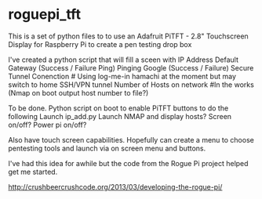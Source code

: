 roguepi_tft
===========

This is a set of python files to to use an Adafruit PiTFT - 2.8" Touchscreen Display for Raspberry Pi to create a pen testing drop box

I've created a python script that will fill a sceen with 
IP Address
Default Gateway (Success / Failure Ping)
Pinging Google (Success / Failure)
Secure Tunnel Conenction # Using log-me-in hamachi at the moment but may switch to home SSH/VPN tunnel
Number of Hosts on network #In the works (Nmap on boot output host number to file?)

To be done. Python script on boot to enable PiTFT buttons to do the following
Launch ip_add.py
Launch NMAP and display hosts?
Screen on/off?
Power pi on/off?

Also have touch screen capabilities. Hopefully can create a menu to choose pentesting tools and launch via on screen menu and buttons.



I've had this idea for awhile but the code from the Rogue Pi project helped get me started.

http://crushbeercrushcode.org/2013/03/developing-the-rogue-pi/
